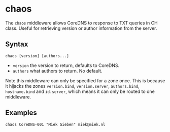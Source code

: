 # chaos

The `chaos` middleware allows CoreDNS to response to TXT queries in CH class.
Useful for retrieving version or author information from the server.

## Syntax

~~~
chaos [version] [authors...]
~~~

* `version` the version to return, defaults to CoreDNS.
* `authors` what authors to return. No default.

Note this middleware can only be specified for a zone once. This is because it hijacks
the zones `version.bind`, `version.server`, `authors.bind`, `hostname.bind` and
`id.server`, which means it can only be routed to one middleware.

## Examples

~~~
chaos CoreDNS-001 "Miek Gieben" miek@miek.nl
~~~
